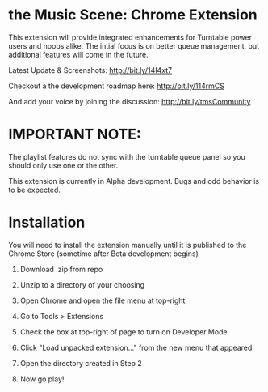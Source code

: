# the Music Scene: Chrome Extension
This extension will provide integrated enhancements for Turntable power users and noobs alike. The intial focus is on better queue management, but additional features will come in the future. 

Latest Update & Screenshots: http://bit.ly/14I4xt7

Checkout a the development roadmap here: http://bit.ly/114rmCS

And add your voice by joining the discussion: http://bit.ly/tmsCommunity

# IMPORTANT NOTE: 
The playlist features do not sync with the turntable queue panel so you should only use one or the other. 

This extension is currently in Alpha development. Bugs and odd behavior is to be expected.


# Installation
You will need to install the extension manually until it is published to the Chrome Store (sometime after Beta development begins)

1) Download .zip from repo

2) Unzip to a directory of your choosing

3) Open Chrome and open the file menu at top-right

4) Go to Tools > Extensions

5) Check the box at top-right of page to turn on Developer Mode

6) Click "Load unpacked extension..." from the new menu that appeared

7) Open the directory created in Step 2

8) Now go play!
